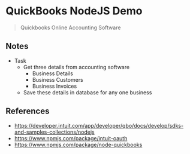 # QuickBooks NodeJS Demo

> Quickbooks Online Accounting Software

## Notes

- Task
  - Get three details from accounting software
    - Business Details
    - Business Customers
    - Business Invoices
  - Save these details in database for any one business

## References

- https://developer.intuit.com/app/developer/qbo/docs/develop/sdks-and-samples-collections/nodejs
- https://www.npmjs.com/package/intuit-oauth
- https://www.npmjs.com/package/node-quickbooks
